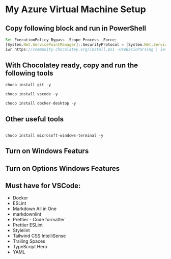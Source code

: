 # My Azure Virtual Machine Setup

## Copy following block and run in PowerShell
```javascript
Set-ExecutionPolicy Bypass -Scope Process -Force; 
[System.Net.ServicePointManager]::SecurityProtocol = [System.Net.ServicePointManager]::SecurityProtocol -bor 3072; 
iwr https://community.chocolatey.org/install.ps1 -UseBasicParsing | iex
```

## With Chocolatey ready, copy and run the following tools

```javascript
choco install git -y
```

```javascript
choco install vscode -y
```

```javascript
choco install docker-desktop -y
```

## Other useful tools

```

choco install microsoft-windows-terminal -y 

```

## Turn on Windows Featurs

## Turn on Options Windows Features

## Must have for VSCode:

- Docker
- ESLint
- Markdown All in One
- markdownlint
- Prettier - Code formatter
- Prettier ESLint
- Stylelint
- Tailwind CSS IntelliSense
- Trailing Spaces
- TypeScript Hero
- YAML